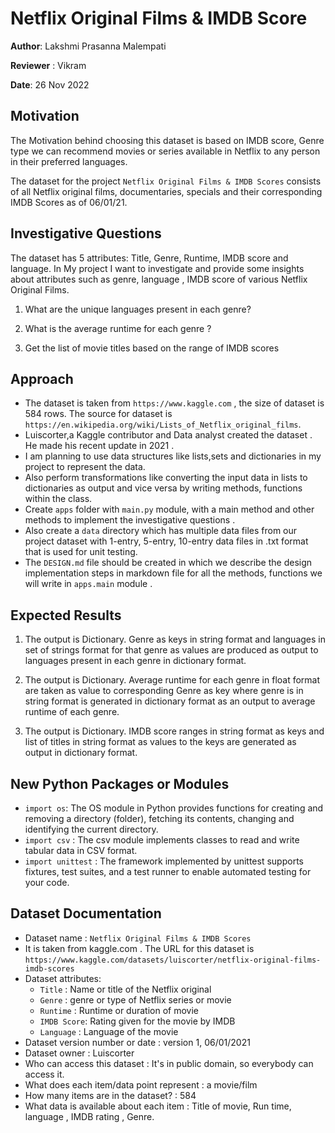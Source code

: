 # Netflix Original Films & IMDB Score

**Author**: Lakshmi Prasanna Malempati 

**Reviewer** : Vikram

**Date**: 26 Nov 2022

## Motivation 
  The Motivation behind choosing this dataset is based on IMDB score, Genre type we can recommend movies or series available in Netflix to any person in their preferred languages.  

The dataset for the project `Netflix Original Films & IMDB Scores` consists of all Netflix original films, documentaries, specials and their corresponding IMDB Scores as of 06/01/21.

## Investigative Questions 
The dataset has 5 attributes: Title, Genre, Runtime, IMDB score and language. In My project I want to investigate and provide some insights about attributes such as genre, language , IMDB score of various Netflix Original Films.

1. What are the unique languages present in each genre?  

2. What is the average runtime for each genre ?  

3. Get the list of movie titles based on the range of IMDB scores 

## Approach 

* The dataset is taken from `https://www.kaggle.com` , the size of dataset is 584 rows. The source for dataset is `https://en.wikipedia.org/wiki/Lists_of_Netflix_original_films`.
* Luiscorter,a Kaggle contributor and Data analyst created the dataset . He made his recent update in 2021 .
* I am planning to use data structures like lists,sets and dictionaries in my project to represent the data.
* Also perform transformations like converting the input data in lists to dictionaries as output and vice versa by writing methods, functions within the class.
* Create `apps` folder with `main.py` module, with a main method and other methods to implement the investigative questions .
* Also create a `data` directory which has multiple data files from our project dataset with 1-entry, 5-entry, 10-entry data files in .txt format that is used for unit testing.
* The `DESIGN.md` file should be created in which we describe the design implementation steps in markdown file for all the methods, functions we will write in `apps.main` module .

## Expected Results 

1. The output is Dictionary. Genre as keys in string format and languages in set of strings format for that genre as values are produced as output to languages present in each genre in dictionary format.

2. The output is Dictionary. Average runtime for each genre in float format are taken as value to corresponding Genre as key where genre is in string format is generated in dictionary format as an output to average runtime of each genre.

3. The output is Dictionary. IMDB score ranges in string format as keys and list of titles in string format as values to the keys are generated as output in dictionary format.

## New Python Packages or Modules 

* `import os`: The OS module in Python provides functions for creating and removing a directory (folder), fetching its contents, changing and identifying the current directory.
* `import csv` : The csv module implements classes to read and write tabular data in CSV format.
* `import unittest` : The framework implemented by unittest supports fixtures, test suites, and a test runner to enable automated testing for your code.

## Dataset Documentation

* Dataset name : `Netflix Original Films & IMDB Scores` 
* It is taken from kaggle.com . The URL for this dataset is `https://www.kaggle.com/datasets/luiscorter/netflix-original-films-imdb-scores`
* Dataset attributes:
  * `Title` : Name or title of the Netflix original
  * `Genre` : genre or type of Netflix series or movie
  * `Runtime` : Runtime or duration of movie
  * `IMDB Score`: Rating given for the movie by IMDB
  * `Language` : Language of the movie 
* Dataset version number or date : version 1, 06/01/2021
* Dataset owner : Luiscorter
* Who can access this dataset : It's in public domain, so everybody can access it.
* What does each item/data point represent : a movie/film
* How many items are in the dataset? : 584
* What data is available about each item : Title of movie, Run time, language , IMDB rating , Genre.
 
